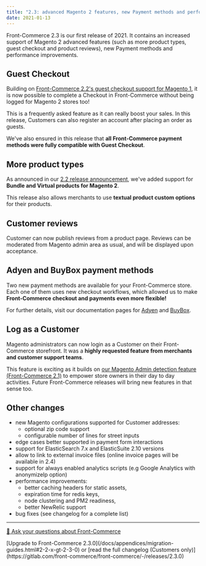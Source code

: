 ```yaml
---
title: "2.3: advanced Magento 2 features, new Payment methods and performance improvements"
date: 2021-01-13
---
```


Front-Commerce 2.3 is our first release of 2021. It contains an increased support of Magento 2 advanced features (such as more product types, guest checkout and product reviews), new Payment methods and performance improvements.

<!-- more -->

## Guest Checkout

Building on [Front-Commerce 2.2's guest checkout support for Magento 1](/blog/2020/11/18/front-commerce-2.2/#Guest-Checkout), it is now possible to complete a Checkout in Front-Commerce without being logged for Magento 2 stores too!

This is a frequently asked feature as it can really boost your sales. In this release, Customers can also register an account after placing an order as guests.

We've also ensured in this release that **all Front-Commerce payment methods were fully compatible with Guest Checkout**.

## More product types

As announced in our [2.2 release announcement](/blog/2020/11/18/front-commerce-2.2/#More-product-types), we've added support for **Bundle and Virtual products for Magento 2**.

This release also allows merchants to use **textual product custom options** for their products.

## Customer reviews

Customer can now publish reviews from a product page. Reviews can be moderated from Magento admin area as usual, and will be displayed upon acceptance.

## Adyen and BuyBox payment methods

Two new payment methods are available for your Front-Commerce store. Each one of them uses new checkout workflows, which allowed us to make **Front-Commerce checkout and payments even more flexible!**

For further details, visit our documentation pages for [Adyen](/docs/advanced/payments/adyen.html) and [BuyBox](/docs/advanced/payments/buybox.html).

## Log as a Customer

Magento administrators can now login as a Customer on their Front-Commerce storefront. It was a **highly requested feature from merchants and customer support teams**.

This feature is exciting as it builds on [our Magento Admin detection feature (Front-Commerce 2.1)](/blog/2020/07/24/front-commerce-2.1/#Magento2-Admin-Detection) to empower store owners in their day to day activities. Future Front-Commerce releases will bring new features in that sense too.

## Other changes

- new Magento configurations supported for Customer addresses:
  - optional zip code support
  - configurable number of lines for street inputs
- edge cases better supported in payment form interactions
- support for ElasticSearch 7.x and ElasticSuite 2.10 versions
- allow to link to external invoice files (online invoice pages will be available in 2.4)
- support for always enabled analytics scripts (e.g Google Analytics with anonymizeIp option)
- performance improvements:
  - better caching headers for static assets,
  - expiration time for redis keys,
  - node clustering and PM2 readiness,
  - better NewRelic support
- bug fixes (see changelog for a complete list)

<hr />
<div class="center">
  <p>
    <a class="link primary button" href="https://www.front-commerce.com/en/contact-us/">💌 Ask your questions about Front-Commerce</a>
  </p>
  <p>
    [Upgrade to Front-Commerce 2.3.0](/docs/appendices/migration-guides.html#2-2-x-gt-2-3-0) or [read the full changelog (Customers only)](https://gitlab.com/front-commerce/front-commerce/-/releases/2.3.0)
  </p>
</div>
